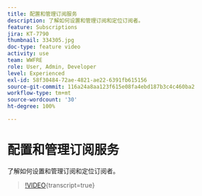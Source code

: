 ```yaml
---
title: 配置和管理订阅服务
description: 了解如何设置和管理订阅和定位订阅者。
feature: Subscriptions
jira: KT-7790
thumbnail: 334305.jpg
doc-type: feature video
activity: use
team: WWFRE
role: User, Admin, Developer
level: Experienced
exl-id: 58f30484-72ae-4821-ae22-6391fb615156
source-git-commit: 116a24a8aa123f615e08fa4ebd187b3c4c460ba2
workflow-type: tm+mt
source-wordcount: '30'
ht-degree: 100%

---
```


# 配置和管理订阅服务

了解如何设置和管理订阅和定位订阅者。

>[!VIDEO](https://video.tv.adobe.com/v/334305?quality=12&learn=on){transcript=true}
